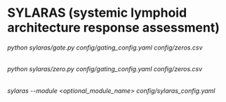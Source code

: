 # SYLARAS (systemic lymphoid architecture response assessment)
###### python sylaras/gate.py config/gating_config.yaml config/zeros.csv
###### python sylaras/zero.py config/gating_config.yaml config/zeros.csv
###### sylaras --module <optional_module_name> config/sylaras_config.yaml
